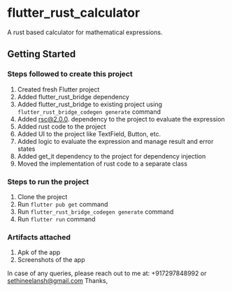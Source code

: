 # flutter_rust_calculator

A rust based calculator for mathematical expressions.

## Getting Started

### Steps followed to create this project
1. Created fresh Flutter project
2. Added flutter_rust_bridge dependency
3. Added flutter_rust_bridge to existing project using `flutter_rust_bridge_codegen generate` command
4. Added rsc@2.0.0. dependency to the project to evaluate the expression
5. Added rust code to the project
6. Added UI to the project like TextField, Button, etc.
7. Added logic to evaluate the expression and manage result and error states
8. Added get_it dependency to the project for dependency injection
9. Moved the implementation of rust code to a separate class

### Steps to run the project
1. Clone the project
2. Run `flutter pub get` command
3. Run `flutter_rust_bridge_codegen generate` command
4. Run `flutter run` command

### Artifacts attached
1. Apk of the app
2. Screenshots of the app

In case of any queries, please reach out to me at: +917297848992 or sethineelansh@gmail.com
Thanks,
